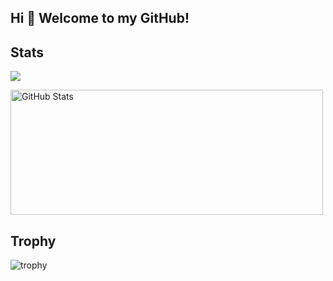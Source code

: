## Hi 👋 Welcome to my GitHub!

<!--
**DaiIshida4869/DaiIshida4869** is a ✨ _special_ ✨ repository because its `README.md` (this file) appears on your GitHub profile.

Here are some ideas to get you started:

- 🔭 I’m currently working on ...
- 🌱 I’m currently learning ...
- 👯 I’m looking to collaborate on ...
- 🤔 I’m looking for help with ...
- 💬 Ask me about ...
- 📫 How to reach me: ...
- 😄 Pronouns: ...
- ⚡ Fun fact: ...
-->

## Stats
![](http://github-profile-summary-cards.vercel.app/api/cards/profile-details?username=DaiIshida4869&theme=gruvbox)
<p align=“left”> 
    <img alt="GitHub Stats" height="200px" width="500px" src="https://github-readme-stats.vercel.app/api?username=DaiIshida4869&theme=onedark&show_icons=true" />
</p>

## Trophy
![trophy](https://github-profile-trophy.vercel.app/?username=DaiIshida4869&theme=gruvbox)

